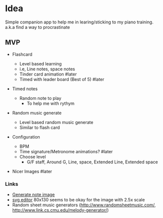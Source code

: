 # Idea

Simple companion app to help me in learing/sticking to my piano training. a.k.a find a way to procrastinate 


## MVP

* Flashcard
    * Level based learning
    * i.e, Line notes, space notes
    * Tinder card animation #later
    * Timed with leader board (Best of 5) #later
* Timed notes
    * Random note to play
        * To help me with rythym
* Random music generate
    * Level based random music generate
    * Similar to flash card

* Configuration
    * BPM
    * Time signature/Metronome animations? #later
    * Choose level
        * G/F staff, Around G, Line, space, Extended Line, Extended space
* Nicer Images #later    


### Links

* [Generate note image](https://jsfiddle.net/palaniraja/hLdr3gos/1/)
* [svg editor](http://editor.method.ac/) 80x130 seems to be okay for the image with 2.5x scale
* Random sheet music generators (http://www.randomsheetmusic.com/, http://www.link.cs.cmu.edu/melody-generator/)

